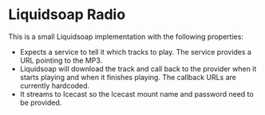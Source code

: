# Liquidsoap Radio

This is a small Liquidsoap implementation with the following properties:

* Expects a service to tell it which tracks to play. The service provides a URL pointing to the MP3. 
* Liquidsoap will download the track and call back to the provider when it starts playing and when it finishes playing. The callback URLs are currently hardcoded.
* It streams to Icecast so the Icecast mount name and password need to be provided.